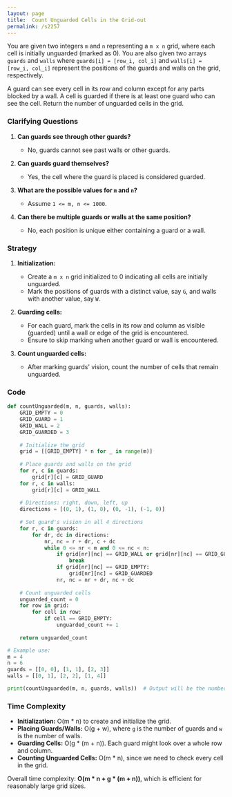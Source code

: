 ```yaml
---
layout: page
title:  Count Unguarded Cells in the Grid-out
permalink: /s2257
---
```


You are given two integers `m` and `n` representing a `m x n` grid, where each cell is initially unguarded (marked as 0). You are also given two arrays `guards` and `walls` where `guards[i] = [row_i, col_i]` and `walls[i] = [row_i, col_i]` represent the positions of the guards and walls on the grid, respectively.

A guard can see every cell in its row and column except for any parts blocked by a wall. A cell is guarded if there is at least one guard who can see the cell. Return the number of unguarded cells in the grid.

### Clarifying Questions

1. **Can guards see through other guards?**
   - No, guards cannot see past walls or other guards.
   
2. **Can guards guard themselves?**
   - Yes, the cell where the guard is placed is considered guarded.

3. **What are the possible values for `m` and `n`?**
   - Assume `1 <= m, n <= 1000`.

4. **Can there be multiple guards or walls at the same position?**
   - No, each position is unique either containing a guard or a wall.

### Strategy

1. **Initialization:**
   - Create a `m x n` grid initialized to 0 indicating all cells are initially unguarded.
   - Mark the positions of guards with a distinct value, say `G`, and walls with another value, say `W`.

2. **Guarding cells:**
   - For each guard, mark the cells in its row and column as visible (guarded) until a wall or edge of the grid is encountered.
   - Ensure to skip marking when another guard or wall is encountered.

3. **Count unguarded cells:**
   - After marking guards' vision, count the number of cells that remain unguarded.

### Code

```python
def countUnguarded(m, n, guards, walls):
    GRID_EMPTY = 0
    GRID_GUARD = 1
    GRID_WALL = 2
    GRID_GUARDED = 3
    
    # Initialize the grid
    grid = [[GRID_EMPTY] * n for _ in range(m)]
    
    # Place guards and walls on the grid
    for r, c in guards:
        grid[r][c] = GRID_GUARD
    for r, c in walls:
        grid[r][c] = GRID_WALL
    
    # Directions: right, down, left, up
    directions = [(0, 1), (1, 0), (0, -1), (-1, 0)]
    
    # Set guard's vision in all 4 directions
    for r, c in guards:
        for dr, dc in directions:
            nr, nc = r + dr, c + dc
            while 0 <= nr < m and 0 <= nc < n:
                if grid[nr][nc] == GRID_WALL or grid[nr][nc] == GRID_GUARD:
                    break
                if grid[nr][nc] == GRID_EMPTY:
                    grid[nr][nc] = GRID_GUARDED
                nr, nc = nr + dr, nc + dc
    
    # Count unguarded cells
    unguarded_count = 0
    for row in grid:
        for cell in row:
            if cell == GRID_EMPTY:
                unguarded_count += 1
    
    return unguarded_count

# Example use:
m = 4
n = 6
guards = [[0, 0], [1, 1], [2, 3]]
walls = [[0, 1], [2, 2], [1, 4]]

print(countUnguarded(m, n, guards, walls))  # Output will be the number of unguarded cells.
```

### Time Complexity

- **Initialization:** O(m * n) to create and initialize the grid.
- **Placing Guards/Walls:** O(g + w), where `g` is the number of guards and `w` is the number of walls.
- **Guarding Cells:** O(g * (m + n)). Each guard might look over a whole row and column.
- **Counting Unguarded Cells:** O(m * n), since we need to check every cell in the grid.

Overall time complexity: **O(m * n + g * (m + n))**, which is efficient for reasonably large grid sizes.